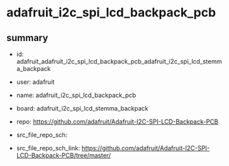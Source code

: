 # adafruit_i2c_spi_lcd_backpack_pcb
 
## summary 
* id: adafruit_adafruit_i2c_spi_lcd_backpack_pcb_adafruit_i2c_spi_lcd_stemma_backpack
* user: adafruit
* name: adafruit_i2c_spi_lcd_backpack_pcb
* board: adafruit_i2c_spi_lcd_stemma_backpack
* repo: https://github.com/adafruit/Adafruit-I2C-SPI-LCD-Backpack-PCB



* src_file_repo_sch: 
* src_file_repo_sch_link: https://github.com/adafruit/Adafruit-I2C-SPI-LCD-Backpack-PCB/tree/master/






